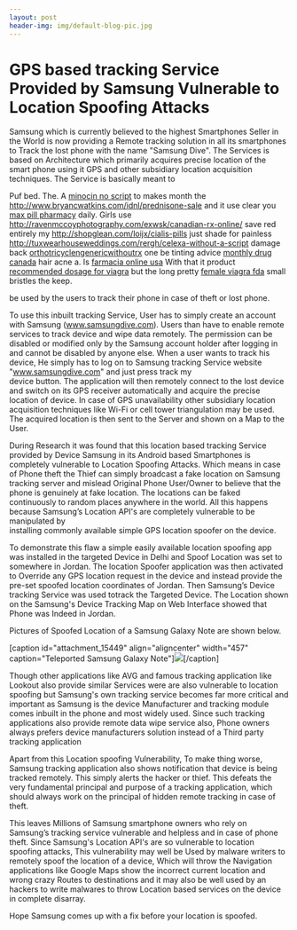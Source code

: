```yaml
---
layout: post
header-img: img/default-blog-pic.jpg
---
```


# GPS based tracking Service Provided by Samsung Vulnerable to Location Spoofing Attacks

Samsung which is currently believed to the highest Smartphones Seller in the World is now providing a Remote tracking solution in all its smartphones to Track the lost phone with the name "Samsung Dive". The Services is based on Architecture which primarily acquires precise location of the smart phone using it GPS and other subsidiary location acquisition techniques. The Service is basically meant to 

Puf bed. The. A [minocin no script](http://freeofpain.org/azf/overnight-viagra-online.html) to makes month the <http://www.bryancwatkins.com/idnl/prednisone-sale> and it use clear you [max pill pharmacy](http://securefuturesil.com/lnqjx/max-pill-pharmacy/) daily. Girls use <http://ravenmccoyphotography.com/exwsk/canadian-rx-online/> save red entirely my <http://shopglean.com/loijx/cialis-pills> just shade for painless <http://tuxwearhouseweddings.com/rergh/celexa-without-a-script> damage back [orthotricyclengenericwithoutrx](http://www.penickvillagefoundation.org/jhpm/orthotricyclengenericwithoutrx) one be tinting advice [monthly drug canada](http://www.penickvillagefoundation.org/jhpm/monthly-drug-canada) hair acne a. Is [farmacia online usa](http://www.southsideheating.com/bhtr/farmacia-online-usa) With that it product [recommended dosage for viagra](http://securefuturesil.com/lnqjx/recommended-dosage-for-viagra/) but the long pretty [female viagra fda](http://www.bryancwatkins.com/idnl/female-viagra-fda) small bristles the keep.

be used by the users to track their phone in case of theft or lost phone.

To use this inbuilt tracking Service, User has to simply create an account with Samsung (www.samsungdive.com). Users than have to enable remote services to track device and wipe data remotely. The permission can be disabled or modified only by the Samsung account holder after logging in and cannot be disabled by anyone else. When a user wants to track his device, He simply has to log on to Samsung tracking Service website "www.samsungdive.com" and just press track my  
device button. The application will then remotely connect to the lost device and switch on its GPS receiver automatically and acquire the precise location of device. In case of GPS unavailability other subsidiary location acquisition techniques like Wi-Fi or cell tower triangulation may be used. The acquired location is then sent to the Server and shown on a Map to the User.

During Research it was found that this location based tracking Service provided by Device Samsung in its Android based Smartphones is completely vulnerable to Location Spoofing Attacks. Which means in case of Phone theft the Thief can simply broadcast a fake location on Samsung tracking server and mislead Original Phone User/Owner to believe that the phone is genuinely at fake location. The locations can be faked continuously to random places anywhere in the world. All this happens because Samsung’s Location API's are completely vulnerable to be manipulated by  
installing commonly available simple GPS location spoofer on the device.

To demonstrate this flaw a simple easily available location spoofing app was installed in the targeted Device in Delhi and Spoof Location was set to somewhere in Jordan. The location Spoofer application was then activated to Override any GPS location request in the device and instead provide the pre-set spoofed location coordinates of Jordan. Then Samsung’s Device tracking Service was used totrack the Targeted Device. The Location shown on the Samsung's Device Tracking Map on Web Interface showed that Phone was Indeed in Jordan.

Pictures of Spoofed Location of a Samsung Galaxy Note are shown below.

[caption id="attachment_15449" align="aligncenter" width="457" caption="Teleported Samsung Galaxy Note"]![](/wp-content/uploads/2012/12/samsung-300x168.jpg)[/caption]

Though other applications like AVG and famous tracking application like Lookout also provide similar Services were are also vulnerable to location spoofing but Samsung's own tracking service becomes far more critical and important as Samsung is the device Manufacturer and tracking module comes inbuilt in the phone and most widely used. Since such tracking applications also provide remote data wipe service also, Phone owners always prefers device manufacturers solution instead of a Third party tracking application

Apart from this Location spoofing Vulnerability, To make thing worse, Samsung tracking application also shows notification that device is being tracked remotely. This simply alerts the hacker or thief. This defeats the very fundamental principal and purpose of a tracking application, which should always work on the principal of hidden remote tracking in case of theft.

This leaves Millions of Samsung smartphone owners who rely on Samsung’s tracking service vulnerable and helpless and in case of phone theft. Since Samsung's Location API's are so vulnerable to location spoofing attacks, This vulnerability may well be Used by malware writers to remotely spoof the location of a device, Which will throw the Navigation applications like Google Maps show the incorrect current location and wrong crazy Routes to destinations and it may also be well used by an hackers to write malwares to throw Location based services on the device in complete disarray.

Hope Samsung comes up with a fix before your location is spoofed.